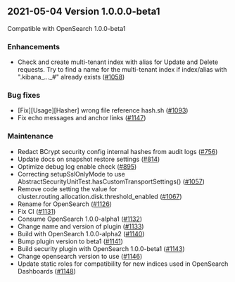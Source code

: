 ## 2021-05-04 Version 1.0.0.0-beta1

Compatible with OpenSearch 1.0.0-beta1

### Enhancements

* Check and create multi-tenant index with alias for Update and Delete requests. Try to find a name for the multi-tenant index if index/alias with ".kibana_..._#" already exists ([#1058](https://github.com/opensearch-project/security/pull/1058))

### Bug fixes

* [Fix][Usage][Hasher] wrong file reference hash.sh ([#1093](https://github.com/opensearch-project/security/pull/1093))
* Fix echo messages and anchor links ([#1147](https://github.com/opensearch-project/security/pull/1147))

### Maintenance

* Redact BCrypt security config internal hashes from audit logs ([#756](https://github.com/opensearch-project/security/pull/756))
* Update docs on snapshot restore settings ([#814](https://github.com/opensearch-project/security/pull/814))
* Optimize debug log enable check ([#895](https://github.com/opensearch-project/security/pull/895))
* Correcting setupSslOnlyMode to use AbstractSecurityUnitTest.hasCustomTransportSettings() ([#1057](https://github.com/opensearch-project/security/pull/1057))
* Remove code setting the value for cluster.routing.allocation.disk.threshold_enabled ([#1067](https://github.com/opensearch-project/security/pull/1067))
* Rename for OpenSearch ([#1126](https://github.com/opensearch-project/security/pull/1126))
* Fix CI ([#1131](https://github.com/opensearch-project/security/pull/1131))
* Consume OpenSearch 1.0.0-alpha1 ([#1132](https://github.com/opensearch-project/security/pull/1132))
* Change name and version of plugin ([#1133](https://github.com/opensearch-project/security/pull/1133))
* Build with OpenSearch 1.0.0-alpha2 ([#1140](https://github.com/opensearch-project/security/pull/1140))
* Bump plugin version to beta1 ([#1141](https://github.com/opensearch-project/security/pull/1141))
* Build security plugin with OpenSearch 1.0.0-beta1 ([#1143](https://github.com/opensearch-project/security/pull/1143))
* Change opensearch version to use ([#1146](https://github.com/opensearch-project/security/pull/1146))
* Update static roles for compatibility for new indices used in OpenSearch Dashboards ([#1148](https://github.com/opensearch-project/security/pull/1148))